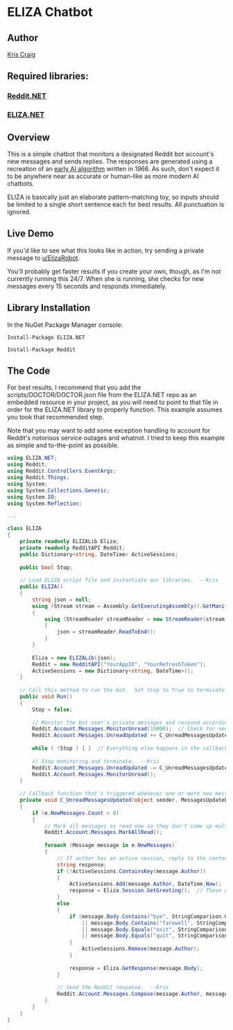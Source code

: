 # ELIZA Chatbot

## Author

[Kris Craig](../../../docs/contributors/Kris%20Craig.md)

## Required libraries:

### [Reddit.NET](https://github.com/sirkris/Reddit.NET)

### [ELIZA.NET](https://github.com/sirkris/ELIZA.NET)

## Overview

This is a simple chatbot that monitors a designated Reddit bot account's new messages and sends replies.  The responses are generated using a recreation of an [early AI algorithm](https://en.wikipedia.org/wiki/ELIZA) written in 1966.  As such, don't expect it to be anywhere near as accurate or human-like as more modern AI chatbots.  

ELIZA is basically just an elaborate pattern-matching toy, so inputs should be limited to a single short sentence each for best results.  All punctuation is ignored.

## Live Demo

If you'd like to see what this looks like in action, try sending a private message to [u/ElizaRobot](/u/ElizaRobot).  

You'll probably get faster results if you create your own, though, as I'm not currently running this 24/7.  When she is running, she checks for new messages every 15 seconds and responds immediately.

## Library Installation

In the NuGet Package Manager console:

    Install-Package ELIZA.NET
    
    Install-Package Reddit

## The Code

For best results, I recommend that you add the scripts/DOCTOR/DOCTOR.json file from the ELIZA.NET repo as an embedded resource in your project, as you will need to point to that file in order for the ELIZA.NET library to properly function.  This example assumes you took that recommended step.

Note that you may want to add some exception handling to account for Reddit's notorious service outages and whatnot.  I tried to keep this example as simple and to-the-point as possible.

```c#
using ELIZA.NET;
using Reddit;
using Reddit.Controllers.EventArgs;
using Reddit.Things;
using System;
using System.Collections.Generic;
using System.IO;
using System.Reflection;

...

class ELIZA
{
    private readonly ELIZALib Eliza;
    private readonly RedditAPI Reddit;
    public Dictionary<string, DateTime> ActiveSessions;
    
    public bool Stop;
    
    // Load ELIZA script file and instantiate our libraries.  --Kris
    public ELIZA()
    {
        string json = null;
        using (Stream stream = Assembly.GetExecutingAssembly().GetManifestResourceStream("DOCTOR.json"))
        {
            using (StreamReader streamReader = new StreamReader(stream))
            {
                json = streamReader.ReadToEnd();
            }
        }
        
        Eliza = new ELIZALib(json);
        Reddit = new RedditAPI("YourAppID", "YourRefreshToken");
        ActiveSessions = new Dictionary<string, DateTime>();
    }
    
    // Call this method to run the bot.  Set Stop to true to terminate.  --Kris
    public void Run()
    {
        Stop = false;
        
        // Monitor the bot user's private messages and respond accordingly.  --Kris
        Reddit.Account.Messages.MonitorUnread(15000);  // Check for new messages every 15 seconds.  You can change this or remove entirely to let Reddit.NET manage the delays.
        Reddit.Account.Messages.UnreadUpdated += C_UnreadMessagesUpdated;
        
        while ( !Stop ) { }  // Everything else happens in the callback function below when new messages are received.  --Kris
        
        // Stop monitoring and terminate.  --Kris
        Reddit.Account.Messages.UnreadUpdated -= C_UnreadMessagesUpdated;
        Reddit.Account.Messages.MonitorUnread();
    }
    
    // Callback function that's triggered whenever one or more new messages come in.  --Kris
    private void C_UnreadMessagesUpdated(object sender, MessagesUpdateEventArgs e)
    {
        if (e.NewMessages.Count > 0)
        {
            // Mark all messages as read now so they don't come up multiple times.  --Kris
            Reddit.Account.Messages.MarkAllRead();
            
            foreach (Message message in e.NewMessages)
            {
                // If author has an active session, reply to the content.  Otherwise, respond with greeting.  --Kris
                string response;
                if (!ActiveSessions.ContainsKey(message.Author))
                {
                    ActiveSessions.Add(message.Author, DateTime.Now);
                    response = Eliza.Session.GetGreeting();  // These greetings are really generic so feel free to replace this with your own custom greeting string.  --Kris
                }
                else
                {
                    if (message.Body.Contains("bye", StringComparison.OrdinalIgnoreCase)
                        || message.Body.Contains("farewell", StringComparison.OrdinalIgnoreCase)
                        || message.Body.Equals("exit", StringComparison.OrdinalIgnoreCase)
                        || message.Body.Equals("quit", StringComparison.OrdinalIgnoreCase))
                    {
                        ActiveSessions.Remove(message.Author);
                    }
                    
                    response = Eliza.GetResponse(message.Body);
                }
                
                // Send the Reddit response.  --Kris
                Reddit.Account.Messages.Compose(message.Author, message.Subject, response);
            }
        }
    }
}
```
